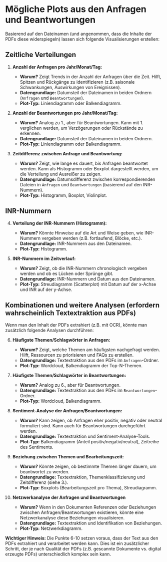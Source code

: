 # Mögliche Plots aus den Anfragen und Beantwortungen

Basierend auf den Dateinamen (und angenommen, dass die Inhalte der PDFs diese widerspiegeln) lassen sich folgende Visualisierungen erstellen:

## Zeitliche Verteilungen

1.  **Anzahl der Anfragen pro Jahr/Monat/Tag:**
    *   **Warum?** Zeigt Trends in der Anzahl der Anfragen über die Zeit. Hilft, Spitzen und Rückgänge zu identifizieren (z.B. saisonale Schwankungen, Auswirkungen von Ereignissen).
    *   **Datengrundlage:** Datumsteil der Dateinamen in beiden Ordnern (`Anfragen` und `Beantwortungen`).
    *   **Plot-Typ:** Liniendiagramm oder Balkendiagramm.

2.  **Anzahl der Beantwortungen pro Jahr/Monat/Tag:**
    *   **Warum?** Analog zu 1., aber für Beantwortungen. Kann mit 1. verglichen werden, um Verzögerungen oder Rückstände zu erkennen.
    *   **Datengrundlage:** Datumsteil der Dateinamen in beiden Ordnern.
    *   **Plot-Typ:** Liniendiagramm oder Balkendiagramm.

3.  **Zeitdifferenz zwischen Anfrage und Beantwortung:**
    *   **Warum?** Zeigt, wie lange es dauert, bis Anfragen beantwortet werden. Kann als Histogramm oder Boxplot dargestellt werden, um die Verteilung und Ausreißer zu zeigen.
    *   **Datengrundlage:** Datumsdifferenz zwischen korrespondierenden Dateien in `Anfragen` und `Beantwortungen` (basierend auf den INR-Nummern).
    *   **Plot-Typ:** Histogramm, Boxplot, Violinplot.

## INR-Nummern

4.  **Verteilung der INR-Nummern (Histogramm):**
    *   **Warum?** Könnte Hinweise auf die Art und Weise geben, wie INR-Nummern vergeben werden (z.B. fortlaufend, Blöcke, etc.).
    *   **Datengrundlage:** INR-Nummern aus den Dateinamen.
    *   **Plot-Typ:** Histogramm.

5.  **INR-Nummern im Zeitverlauf:**
    *   **Warum?** Zeigt, ob die INR-Nummern chronologisch vergeben werden und ob es Lücken oder Sprünge gibt.
    *   **Datengrundlage:** INR-Nummern und Datum aus den Dateinamen.
    *   **Plot-Typ:** Streudiagramm (Scatterplot) mit Datum auf der x-Achse und INR auf der y-Achse.

## Kombinationen und weitere Analysen (erfordern wahrscheinlich Textextraktion aus PDFs)

Wenn man den Inhalt der PDFs extrahiert (z.B. mit OCR), könnte man zusätzlich folgende Analysen durchführen:

6.  **Häufigste Themen/Schlagwörter in Anfragen:**
    *   **Warum?** Zeigt, welche Themen am häufigsten nachgefragt werden. Hilft, Ressourcen zu priorisieren und FAQs zu erstellen.
    *   **Datengrundlage:** Textextraktion aus den PDFs im `Anfragen`-Ordner.
    *   **Plot-Typ:** Wordcloud, Balkendiagramm der Top-N-Themen.

7.  **Häufigste Themen/Schlagwörter in Beantwortungen:**
     *   **Warum?** Analog zu 6., aber für Beantwortungen.
    *   **Datengrundlage:** Textextraktion aus den PDFs im `Beantwortungen`-Ordner.
    *   **Plot-Typ:** Wordcloud, Balkendiagramm.

8.  **Sentiment-Analyse der Anfragen/Beantwortungen:**
    *   **Warum?** Kann zeigen, ob Anfragen eher positiv, negativ oder neutral formuliert sind. Kann auch für Beantwortungen durchgeführt werden.
    *   **Datengrundlage:** Textextraktion und Sentiment-Analyse-Tools.
    *   **Plot-Typ:** Balkendiagramm (Anteil positiv/negativ/neutral), Zeitreihe des Sentiments.

9.  **Beziehung zwischen Themen und Bearbeitungszeit:**
    *   **Warum?** Könnte zeigen, ob bestimmte Themen länger dauern, um beantwortet zu werden.
    *   **Datengrundlage:** Textextraktion, Themenklassifizierung und Zeitdifferenz (siehe 3.).
    *   **Plot-Typ:** Boxplots (Bearbeitungszeit pro Thema), Streudiagramm.

10. **Netzwerkanalyse der Anfragen und Beantwortungen**
    *   **Warum?** Wenn in den Dokumenten Referenzen oder Beziehungen zwischen Anfragen/Beantwortungen existieren, könnte eine Netzwerkanalyse diese Beziehungen visualisieren.
    *   **Datengrundlage:** Textextraktion und Identifikation von Beziehungen.
    *   **Plot-Typ:** Netzwerkdiagramm.

**Wichtiger Hinweis:** Die Punkte 6-10 setzen voraus, dass der Text aus den PDFs extrahiert und verarbeitet werden kann. Dies ist ein zusätzlicher Schritt, der je nach Qualität der PDFs (z.B. gescannte Dokumente vs. digital erzeugte PDFs) unterschiedlich komplex sein kann. 